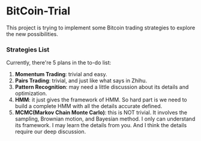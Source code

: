 # BitCoin-Trial
This project is trying to implement some Bitcoin trading strategies to explore the new possibilities.

### Strategies List
Currently, there're 5 plans in the to-do list:

1. **Momentum Trading**: trivial and easy.
2. **Pairs Trading**: trivial, and just like what says in Zhihu.
3. **Pattern Recognition**: may need a little discussion about its details and optimization.
4. **HMM**: it just gives the framework of HMM. So hard part is we need to build a complete HMM with all the details accurate defined. 
5. **MCMC(Markov Chain Monte Carlo)**: this is NOT trivial. It involves the sampling, Brownian motion, and Bayesian method. I only can understand its framework. I may learn the details from you. And I think the details require our deep discussion.
